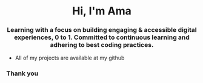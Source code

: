 <h1 align="center">Hi, I'm Ama</h1>
<h3 align="center">Learning with a focus on building engaging & accessible digital experiences, 0 to 1. Committed to continuous learning and adhering to best coding practices.</h3>

- All of my projects are available at my github


<h3 align="left">Thank you</h3>

